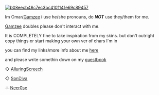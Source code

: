 <a href='https://postimg.cc/PLjN7HYT' target='_blank'><img src='https://i.postimg.cc/PLjN7HYT/b08eecb48c7ec3bc410f141e69c89457.gif' border='0' alt='b08eecb48c7ec3bc410f141e69c89457'/></a>

Im Omar/[Gamzee](https://mspaintadventures.fandom.com/wiki/Gamzee_Makara) i use he/she pronouns, do ___NOT___ use they/them for me.

[Gamzee](https://mspaintadventures.fandom.com/wiki/Gamzee_Makara) doubles please don't interact with me. 

It is COMPLETELY fine to take inspiration from my skins. but don't outright copy things or start making your own ver of chars I'm in

you can find my links/more info about me [here](https://pronouns.cc/@stazzes)

and please write somethin down on my [guestbook](https://stazzes.123guestbook.com)

◇ [AlluringScreech](https://github.com/AlluringScreech)

◇ [SonDiva](https://github.com/sondiva)

♤ [Necr0se](https://github.com/NECR0SE)

